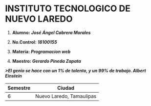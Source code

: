 
# INSTITUTO TECNOLOGICO DE NUEVO LAREDO

1. **Alumno:**  ***José Ángel Cabrera Morales***

2. **No.Control:** ***18100155***

3. **Materia:** ***Programacion web***

4. **Maestro:** ***Gerardo Pineda Zapata***

***>El genio se hace con un 1% de talento, y un 99% de trabajo.  Albert Einstein***


Semestre     | Ciudad
------------ |------------
6 | Nuevo Laredo, Tamaulipas